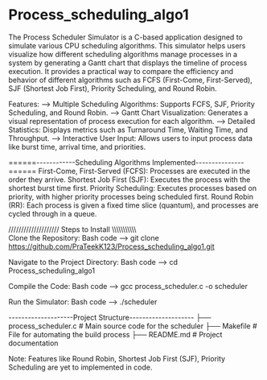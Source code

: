 # Process_scheduling_algo1
The Process Scheduler Simulator is a C-based application designed to simulate various CPU scheduling algorithms. This simulator helps users visualize how different scheduling algorithms manage processes in a system by generating a Gantt chart that displays the timeline of process execution. It provides a practical way to compare the efficiency and behavior of different algorithms such as FCFS (First-Come, First-Served), SJF (Shortest Job First), Priority Scheduling, and Round Robin.

Features: 
--> Multiple Scheduling Algorithms: Supports FCFS, SJF, Priority Scheduling, and Round Robin.
--> Gantt Chart Visualization: Generates a visual representation of process execution for each algorithm.
--> Detailed Statistics: Displays metrics such as Turnaround Time, Waiting Time, and Throughput.
--> Interactive User Input: Allows users to input process data like burst time, arrival time, and priorities.

======------------Scheduling Algorithms Implemented---------------======
First-Come, First-Served (FCFS): Processes are executed in the order they arrive.
Shortest Job First (SJF): Executes the process with the shortest burst time first.
Priority Scheduling: Executes processes based on priority, with higher priority processes being scheduled first.
Round Robin (RR): Each process is given a fixed time slice (quantum), and processes are cycled through in a queue.


////////////////////  Steps to Install  \\\\\\\\\\\\\\\\\\\\\\\
Clone the Repository:
Bash code -->  git clone https://github.com/PraTeekK123/Process_scheduling_algo1.git

Navigate to the Project Directory:
Bash code -->  cd Process_scheduling_algo1

Compile the Code:
Bash code -->  gcc process_scheduler.c -o scheduler

Run the Simulator:
Bash code -->  ./scheduler


--------------------Project Structure--------------------
├── process_scheduler.c  # Main source code for the scheduler
├── Makefile             # File for automating the build process
├── README.md            # Project documentation


Note: Features like Round Robin, Shortest Job First (SJF), Priority Scheduling are yet to implemented in code. 
